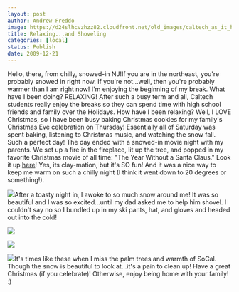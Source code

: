 ```yaml
---
layout: post
author: Andrew Freddo
image: https://d24slhcvzhzz82.cloudfront.net/old_images/caltech_as_it_happens/6a0105349b8251970b0128766dce1d970c.jpg
title: Relaxing...and Shoveling
categories: [local]
status: Publish
date: 2009-12-21
---
```


Hello, there, from chilly, snowed-in NJ!If you are in the northeast, you're probably snowed in right now. If you're not...well, then you're probably warmer than I am right now! I'm enjoying the beginning of my break. What have I been doing? RELAXING! After such a busy term and all, Caltech students really enjoy the breaks so they can spend time with high school friends and family over the Holidays. How have I been relaxing? Well, I LOVE Christmas, so I have been busy baking Christmas cookies for my family's Christmas Eve celebration on Thursday! Essentially all of Saturday was spent baking, listening to Christmas music, and watching the snow fall. Such a perfect day!
The day ended with a snowed-in movie night with my parents. We set up a fire in the fireplace, lit up the tree, and popped in my favorite Christmas movie of all time: "The Year Without a Santa Claus." Look it up [here](https://www.imdb.com/title/tt0072424/)! Yes, its clay-mation, but it's SO fun! And it was a nice way to keep me warm on such a chilly night (I think it went down to 20 degrees or something!).


![](https://d24slhcvzhzz82.cloudfront.net/old_images/caltech_as_it_happens/6a0105349b8251970b0120a76ac412970b.jpg)After a toasty night in, I awoke to so much snow around me! It was so beautiful and I was so excited...until my dad asked me to help him shovel. I couldn't say no so I bundled up in my ski pants, hat, and gloves and headed out into the cold!

![](https://d24slhcvzhzz82.cloudfront.net/old_images/caltech_as_it_happens/6a0105349b8251970b0120a76ac573970b.jpg)

![](https://d24slhcvzhzz82.cloudfront.net/old_images/caltech_as_it_happens/6a0105349b8251970b0128766dd094970c.jpg)

![](https://d24slhcvzhzz82.cloudfront.net/old_images/caltech_as_it_happens/6a0105349b8251970b0128766dd118970c.jpg)It's times like these when I miss the palm trees and warmth of SoCal. Though the snow is beautiful to look at...it's a pain to clean up!
Have a great Christmas (if you celebrate)! Otherwise, enjoy being home with your family! :)
